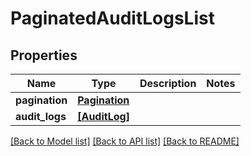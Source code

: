 # PaginatedAuditLogsList



## Properties
Name | Type | Description | Notes
------------ | ------------- | ------------- | -------------
**pagination** | [**Pagination**](Pagination.md) |  | 
**audit_logs** | [**[AuditLog]**](AuditLog.md) |  | 

[[Back to Model list]](../README.md#documentation-for-models) [[Back to API list]](../README.md#documentation-for-api-endpoints) [[Back to README]](../README.md)


